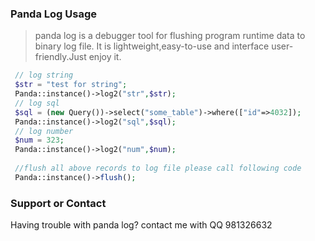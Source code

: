 ### Panda Log Usage

> panda log is a debugger tool for flushing program runtime data to binary log file.
It is lightweight,easy-to-use and interface user-friendly.Just enjoy it.
 
```php
 // log string
 $str = "test for string";
 Panda::instance()->log2("str",$str);
 // log sql
 $sql = (new Query())->select("some_table")->where(["id"=>4032]);
 Panda::instance()->log2("sql",$sql);
 // log number
 $num = 323;
 Panda::instance()->log2("num",$num);
 
 //flush all above records to log file please call following code
 Panda::instance()->flush();
```

### Support or Contact

Having trouble with panda log? contact me with QQ 981326632
